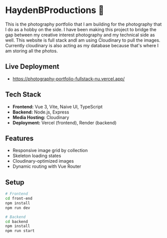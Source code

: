 # HaydenBProductions 📸

This is the photography portfolio that I am building for the photography that I do as a hobby on the side. I have been making this project to bridge the gap between my creative interest photography and my technical side as well. This website is full stack andI am using Cloudinary to pull the images. Currently cloudinary is also acting as my database because that's where I am storing all the photos. 

## Live Deployment 
- https://photography-portfolio-fullstack-nu.vercel.app/

## Tech Stack

- **Frontend:** Vue 3, Vite, Naive UI, TypeScript  
- **Backend:** Node.js, Express  
- **Media Hosting:** Cloudinary  
- **Deployment:** Vercel (frontend), Render (backend)

## Features

- Responsive image grid by collection
- Skeleton loading states
- Cloudinary-optimized images
- Dynamic routing with Vue Router

## Setup

```bash
# Frontend
cd front-end
npm install
npm run dev

# Backend
cd backend
npm install
npm run start

